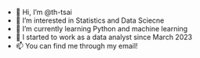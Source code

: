 - 👋 Hi, I’m @th-tsai
- 👀 I’m interested in Statistics and Data Sciecne
- 🌱 I’m currently learning Python and machine learning
- 💞️ I started to work as a data analyst since March 2023
- 📫 You can find me through my email!

<!---
th-tsai/th-tsai is a ✨ special ✨ repository because its `README.md` (this file) appears on your GitHub profile.
You can click the Preview link to take a look at your changes.
--->
